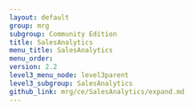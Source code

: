 ```yaml
---
layout: default
group: mrg
subgroup: Community Edition
title: SalesAnalytics
menu_title: SalesAnalytics
menu_order:
version: 2.2
level3_menu_node: level3parent
level3_subgroup: SalesAnalytics
github_link: mrg/ce/SalesAnalytics/expand.md
---
```

